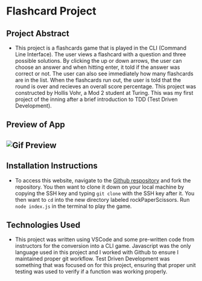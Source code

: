 # Flashcard Project

## Project Abstract
- This project is a flashcards game that is played in the CLI (Command Line Interface). The user views a flashcard with a question and three possible solutions. By clicking the up or down arrows, the user can choose an answer and when hitting enter, it told if the answer was correct or not. The user can also see immediately how many flashcards are in the list. When the flashcards run out, the user is told that the round is over and recieves an overall score percentage. This project was constructed by Hollis Vohr, a Mod 2 student at Turing. This was my first project of the inning after a brief introduction to TDD (Test Driven Development).

## Preview of App
![Gif Preview]()
- 

## Installation Instructions
- To access this website, navigate to the [Github respository](https://github.com/hvohr/flashcards) and fork the repository. You then want to clone it down on your local machine by copying the SSH key and typing `git clone` with the SSH key after it. You then want to `cd` into the new directory labeled rockPaperScissors. Run `node index.js` in the terminal to play the game.

##  Technologies Used
- This project was written using VSCode and some pre-written code from instructors for the conversion into a CLI game. Javascript was the only language used in this project and I worked with Github to ensure I maintained proper git workflow. Test Driven Development was something that was focused on for this project, ensuring that proper unit testing was used to verify if a function was working properly. 
 

